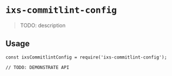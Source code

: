 # `ixs-commitlint-config`

> TODO: description

## Usage

```
const ixsCommitlintConfig = require('ixs-commitlint-config');

// TODO: DEMONSTRATE API
```
